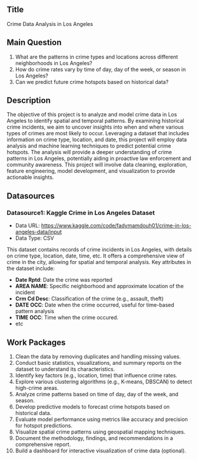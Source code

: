 ## Title

Crime Data Analysis in Los Angeles

## Main Question

1. What are the patterns in crime types and locations across different neighborhoods in Los Angeles?
2. How do crime rates vary by time of day, day of the week, or season in Los Angeles?
3. Can we predict future crime hotspots based on historical data?

## Description

The objective of this project is to analyze and model crime data in Los Angeles to identify spatial and temporal patterns. By examining historical crime incidents, we aim to uncover insights into when and where various types of crimes are most likely to occur. Leveraging a dataset that includes information on crime type, location, and date, this project will employ data analysis and machine learning techniques to predict potential crime hotspots.
The analysis will provide a deeper understanding of crime patterns in Los Angeles, potentially aiding in proactive law enforcement and community awareness. This project will involve data cleaning, exploration, feature engineering, model development, and visualization to provide actionable insights.

## Datasources

### Datasource1: Kaggle Crime in Los Angeles Dataset
* Data URL: https://www.kaggle.com/code/fadymamdouh01/crime-in-los-angeles-data/input
* Data Type: CSV

This dataset contains records of crime incidents in Los Angeles, with details on crime type, location, date, time, etc. It offers a comprehensive view of crime in the city, allowing for spatial and temporal analysis. Key attributes in the dataset include:

- **Date Rptd**: Date the crime was reported
- **AREA NAME**: Specific neighborhood and approximate location of the incident
- **Crm Cd Desc**: Classification of the crime (e.g., assault, theft)
- **DATE OCC**: Date when the crime occurred, useful for time-based pattern analysis
- **TIME OCC**: Time when the crime occured.
- etc

## Work Packages

1. Clean the data by removing duplicates and handling missing values.
2. Conduct basic statistics, visualizations, and summary reports on the dataset to understand its characteristics.
3. Identify key factors (e.g., location, time) that influence crime rates.
4. Explore various clustering algorithms (e.g., K-means, DBSCAN) to detect high-crime areas.
5. Analyze crime patterns based on time of day, day of the week, and season.
6. Develop predictive models to forecast crime hotspots based on historical data.
7. Evaluate model performance using metrics like accuracy and precision for hotspot predictions.
8. Visualize spatial crime patterns using geospatial mapping techniques.
9. Document the methodology, findings, and recommendations in a comprehensive report.
10. Build a dashboard for interactive visualization of crime data (optional).
